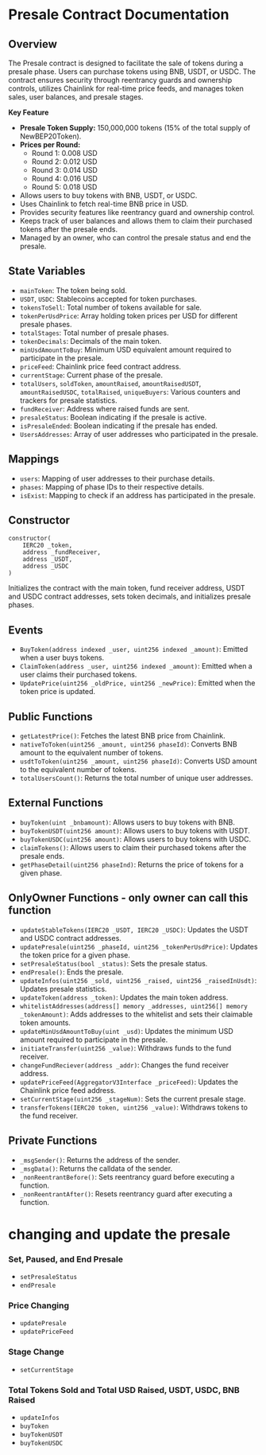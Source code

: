 # Presale Contract Documentation

## Overview

The Presale contract is designed to facilitate the sale of tokens during a presale phase. Users can purchase tokens using BNB, USDT, or USDC. The contract ensures security through reentrancy guards and ownership controls, utilizes Chainlink for real-time price feeds, and manages token sales, user balances, and presale stages.

**Key Feature**

- **Presale Token Supply:** 150,000,000 tokens (15% of the total supply of NewBEP20Token).
- **Prices per Round:**
    - Round 1: 0.008 USD
    - Round 2: 0.012 USD
    - Round 3: 0.014 USD
    - Round 4: 0.016 USD
    - Round 5: 0.018 USD
- Allows users to buy tokens with BNB, USDT, or USDC.
- Uses Chainlink to fetch real-time BNB price in USD.
- Provides security features like reentrancy guard and ownership control.
- Keeps track of user balances and allows them to claim their purchased tokens after the presale ends.
- Managed by an owner, who can control the presale status and end the presale.

## State Variables

- `mainToken`: The token being sold.
- `USDT`, `USDC`: Stablecoins accepted for token purchases.
- `tokensToSell`: Total number of tokens available for sale.
- `tokenPerUsdPrice`: Array holding token prices per USD for different presale phases.
- `totalStages`: Total number of presale phases.
- `tokenDecimals`: Decimals of the main token.
- `minUsdAmountToBuy`: Minimum USD equivalent amount required to participate in the presale.
- `priceFeed`: Chainlink price feed contract address.
- `currentStage`: Current phase of the presale.
- `totalUsers`, `soldToken`, `amountRaised`, `amountRaisedUSDT`, `amountRaisedUSDC`, `totalRaised`, `uniqueBuyers`: Various counters and trackers for presale statistics.
- `fundReceiver`: Address where raised funds are sent.
- `presaleStatus`: Boolean indicating if the presale is active.
- `isPresaleEnded`: Boolean indicating if the presale has ended.
- `UsersAddresses`: Array of user addresses who participated in the presale.

## Mappings

- `users`: Mapping of user addresses to their purchase details.
- `phases`: Mapping of phase IDs to their respective details.
- `isExist`: Mapping to check if an address has participated in the presale.

## Constructor

```solidity
constructor(
    IERC20 _token,
    address _fundReceiver,
    address _USDT,
    address _USDC
)

```

Initializes the contract with the main token, fund receiver address, USDT and USDC contract addresses, sets token decimals, and initializes presale phases.

## Events

- `BuyToken(address indexed _user, uint256 indexed _amount)`: Emitted when a user buys tokens.
- `ClaimToken(address _user, uint256 indexed _amount)`: Emitted when a user claims their purchased tokens.
- `UpdatePrice(uint256 _oldPrice, uint256 _newPrice)`: Emitted when the token price is updated.

## Public Functions

- `getLatestPrice()`: Fetches the latest BNB price from Chainlink.
- `nativeToToken(uint256 _amount, uint256 phaseId)`: Converts BNB amount to the equivalent number of tokens.
- `usdtToToken(uint256 _amount, uint256 phaseId)`: Converts USD amount to the equivalent number of tokens.
- `totalUsersCount()`: Returns the total number of unique user addresses.

## External Functions

- `buyToken(uint _bnbamount)`: Allows users to buy tokens with BNB.
- `buyTokenUSDT(uint256 amount)`: Allows users to buy tokens with USDT.
- `buyTokenUSDC(uint256 amount)`: Allows users to buy tokens with USDC.
- `claimTokens()`: Allows users to claim their purchased tokens after the presale ends.
- `getPhaseDetail(uint256 phaseInd)`: Returns the price of tokens for a given phase.

## OnlyOwner Functions - only owner can call this function

- `updateStableTokens(IERC20 _USDT, IERC20 _USDC)`: Updates the USDT and USDC contract addresses.
- `updatePresale(uint256 _phaseId, uint256 _tokenPerUsdPrice)`: Updates the token price for a given phase.
- `setPresaleStatus(bool _status)`: Sets the presale status.
- `endPresale()`: Ends the presale.
- `updateInfos(uint256 _sold, uint256 _raised, uint256 _raisedInUsdt)`: Updates presale statistics.
- `updateToken(address _token)`: Updates the main token address.
- `whitelistAddresses(address[] memory _addresses, uint256[] memory _tokenAmount)`: Adds addresses to the whitelist and sets their claimable token amounts.
- `updateMinUsdAmountToBuy(uint _usd)`: Updates the minimum USD amount required to participate in the presale.
- `initiateTransfer(uint256 _value)`: Withdraws funds to the fund receiver.
- `changeFundReciever(address _addr)`: Changes the fund receiver address.
- `updatePriceFeed(AggregatorV3Interface _priceFeed)`: Updates the Chainlink price feed address.
- `setCurrentStage(uint256 _stageNum)`: Sets the current presale stage.
- `transferTokens(IERC20 token, uint256 _value)`: Withdraws tokens to the fund receiver.

## Private Functions

- `_msgSender()`: Returns the address of the sender.
- `_msgData()`: Returns the calldata of the sender.
- `_nonReentrantBefore()`: Sets reentrancy guard before executing a function.
- `_nonReentrantAfter()`: Resets reentrancy guard after executing a function.

# changing and update the presale

### Set, Paused, and End Presale

- `setPresaleStatus`
- `endPresale`

### Price Changing

- `updatePresale`
- `updatePriceFeed`

### Stage Change

- `setCurrentStage`

### Total Tokens Sold and Total USD Raised, USDT, USDC, BNB Raised

- `updateInfos`
- `buyToken`
- `buyTokenUSDT`
- `buyTokenUSDC`
